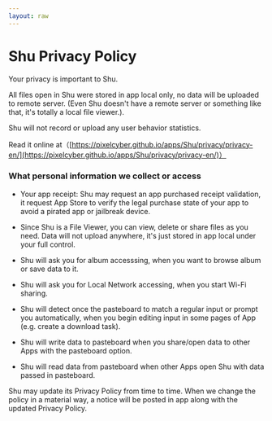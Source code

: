 ```yaml
---
layout: raw
---
```


# Shu Privacy Policy

Your privacy is important to Shu. 

All files open in Shu were stored in app local only, no data will be uploaded to remote server. (Even Shu doesn't have a remote server or something like that, it's totally a local file viewer.).

Shu will not record or upload any user behavior statistics.


Read it online at（[https://pixelcyber.github.io/apps/Shu/privacy/privacy-en/](https://pixelcyber.github.io/apps/Shu/privacy/privacy-en/)）


### What personal information we collect or access

- Your app receipt: Shu may request an app purchased receipt validation, it request App Store to verify the legal purchase state of your app to avoid a pirated app or jailbreak device. 

- Since Shu is a File Viewer, you can view, delete or share files as you need. Data will not upload anywhere, it's just stored in app local under your full control.

- Shu will ask you for album accesssing, when you want to browse album or save data to it.

- Shu will ask you for Local Network accessing, when you start Wi-Fi sharing.

- Shu will detect once the pasteboard to match a regular input or prompt you automatically, when you begin editing input in some pages of App (e.g. create a download task).

- Shu will write data to pasteboard when you share/open data to other Apps with the pasteboard option.

- Shu will read data from pasteboard when other Apps open Shu with data passed in pasteboard.


Shu may update its Privacy Policy from time to time. When we change the policy in a material way, a notice will be posted in app along with the updated Privacy Policy.